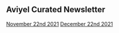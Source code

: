 ## Aviyel Curated Newsletter

[November 22nd 2021](https://aviyeldevrel.github.io/newsletter/november-22nd-2021)
[December 22nd 2021](https://aviyeldevrel.github.io/newsletter/december-22nd-2021)
